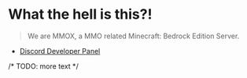 # What the hell is this?!
> We are MMOX, a MMO related Minecraft: Bedrock Edition Server.

 - [Discord Developer Panel](https://discord.com/developers/applications#moobloom-solutions)

/* TODO: more text */
